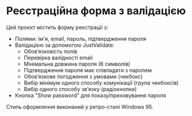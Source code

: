 # Реєстраційна форма з валідацією

Цей проєкт містить форму реєстрації з:

- Полями: ім'я, email, пароль, підтвердження пароля
- Валідацією за допомогою JustValidate:
  - Обов’язковість полів
  - Перевірка валідності email
  - Мінімальна довжина пароля (6 символів)
  - Підтвердження пароля має співпадати з паролем
  - Обов’язкове погодження з умовами (чекбокс)
  - Вибір мінімум одного способу комунікації (група чекбоксів)
  - Вибір одного способу зв’язку (радіокнопки)
- Кнопка "Show password" для показу/приховування пароля

Стиль оформлення виконаний у ретро-стилі Windows 95.